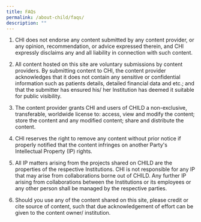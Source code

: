 ```yaml
---
title: FAQs
permalink: /about-child/faqs/
description: ""
---
```

1. CHI does not endorse any content submitted by any content provider, or any opinion, recommendation, or advice expressed therein, and CHI expressly disclaims any and all liability in connection with such content.


2. All content hosted on this site are voluntary submissions by content providers. By submitting content to CHI, the content provider acknowledges that it does not contain any sensitive or confidential information such as patients details, detailed financial data and etc.; and that the submitter has ensured his/ her Institution has deemed it suitable for public visibility. 


3. The content provider grants CHI and users of CHILD a non-exclusive, transferable, worldwide license to: access, view and modify the content; store the content and any modified content; share and distribute the content.

4. CHI reserves the right to remove any content without prior notice if properly notified that the content infringes on another Party's Intellectual Property (IP) rights.


5. All IP matters arising from the projects shared on CHILD are the properties of the respective Institutions. CHI is not responsible for any IP that may arise from collaborations borne out of CHILD. Any further IP arising from collaborations between the Institutions or its employees or any other person shall be managed by the respective parties.


6. Should you use any of the content shared on this site, please credit or cite source of content, such that due acknowledgement of effort can be given to the content owner/ institution.
